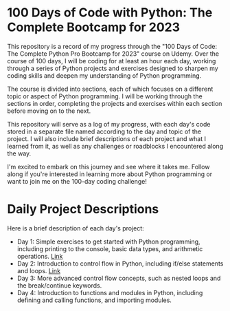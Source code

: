 # 100 Days of Code with Python: The Complete Bootcamp for 2023

This repository is a record of my progress through the "100 Days of Code: The Complete Python Pro Bootcamp for 2023" course on Udemy. Over the course of 100 days, I will be coding for at least an hour each day, working through a series of Python projects and exercises designed to sharpen my coding skills and deepen my understanding of Python programming.

The course is divided into sections, each of which focuses on a different topic or aspect of Python programming. I will be working through the sections in order, completing the projects and exercises within each section before moving on to the next.

This repository will serve as a log of my progress, with each day's code stored in a separate file named according to the day and topic of the project. I will also include brief descriptions of each project and what I learned from it, as well as any challenges or roadblocks I encountered along the way.

I'm excited to embark on this journey and see where it takes me. Follow along if you're interested in learning more about Python programming or want to join me on the 100-day coding challenge!

# Daily Project Descriptions
Here is a brief description of each day's project:

- Day 1: Simple exercises to get started with Python programming, including printing to the console, basic data types, and arithmetic operations. [Link](https://github.com/ralamds/python_100_days_code/tree/main/day_1)
- Day 2: Introduction to control flow in Python, including if/else statements and loops. [Link](https://github.com/ralamds/python_100_days_code/tree/main/day_2) 
- Day 3: More advanced control flow concepts, such as nested loops and the break/continue keywords.
- Day 4: Introduction to functions and modules in Python, including defining and calling functions, and importing modules.